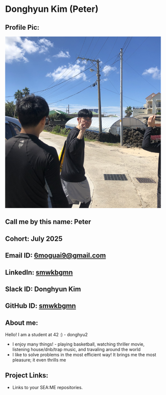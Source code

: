 # Donghyun Kim (Peter)

## Profile Pic:
![alt](picture.png)

## Call me by this name: Peter

## Cohort: July 2025

## Email ID: 6moguai9@gmail.com

## LinkedIn: [smwkbgmn](www.linkedin.com/in/smwkbgmn)

## Slack ID: Donghyun Kim

## GitHub ID: [smwkbgmn](https://github.com/smwkbgmn)

## About me: 
Hello! I am a student at 42 :) - donghyu2
- I enjoy many things! - playing basketball, watching thriller movie, listening house/dnb/trap music, and travaling around the world
-  I like to solve problems in the most efficient way! It brings me the most pleasure; it even thrills me

## Project Links:

- Links to your SEA:ME repositories.